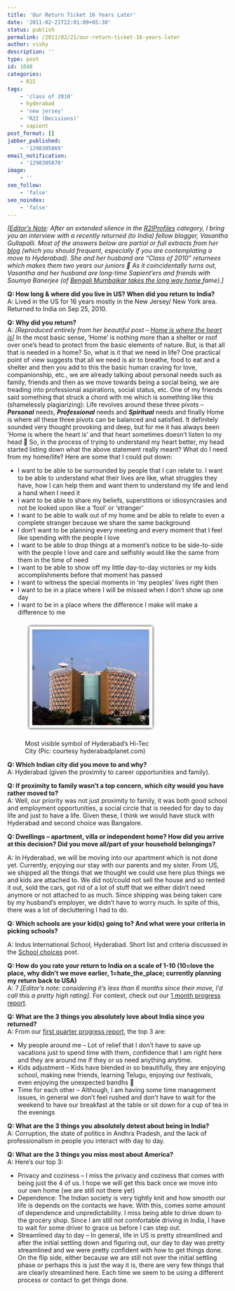 ```yaml
---
title: 'Our Return Ticket 16 Years Later'
date: '2011-02-21T22:01:09+05:30'
status: publish
permalink: /2011/02/21/our-return-ticket-16-years-later
author: vishy
description: ''
type: post
id: 1048
categories: 
    - R2I
tags:
    - 'class of 2010'
    - hyderabad
    - 'new jersey'
    - 'R2I (Decisions)'
    - sapient
post_format: []
jabber_published:
    - '1298305869'
email_notification:
    - '1298305870'
image:
    - ''
seo_follow:
    - 'false'
seo_noindex:
    - 'false'
---
```

*\[<span style="text-decoration: underline;">Editor’s Note</span>: After an extended silence in the [R2IProfiles](http://ulaar.wordpress.com/category/r2iprofiles/) category, I bring you an interview with a recently returned (to India) fellow blogger, Vasantha Gullapalli. Most of the answers below are partial or full extracts from her [blog](http://vgulla.blogspot.com/) (which you should frequent, especially if you are contemplating a move to Hyderabad). She and her husband are “Class of 2010” returnees which makes them two years our juniors 🙂 As it coincidentally turns out, Vasantha and her husband are long-time Sapient’ers and friends with Soumya Banerjee (of [Bengali Mumbaikar takes the long way home ](http://ulaar.wordpress.com/2010/07/29/bengali-mumbaikar-takes-the-long-way-home/)fame).\]*

**Q: How long &amp; where did you live in US? When did you return to India?**  
 A: Lived in the US for 16 years mostly in the New Jersey/ New York area. Returned to India on Sep 25, 2010.

**Q: Why did you return?**  
A: *\[Reproduced entirely from her beautiful post –* [*Home is where the heart is*](http://vgulla.blogspot.com/2010/06/home-is-where-heart-is.html)*\]* In the most basic sense, ‘Home’ is nothing more than a shelter or roof over one’s head to protect from the basic elements of nature. But, is that all that is needed in a home? So, what is it that we need in life? One practical point of view suggests that all we need is air to breathe, food to eat and a shelter and then you add to this the basic human craving for love, companionship, etc., we are already talking about personal needs such as family, friends and then as we move towards being a social being, we are treading into professional aspirations, social status, etc. One of my friends said something that struck a chord with me which is something like this (shamelessly plagiarizing): Life revolves around these three pivots – ***Personal*** needs, ***Professional*** needs and ***Spiritual*** needs and finally Home is where all these three pivots can be balanced and satisfied. It definitely sounded very thought provoking and deep, but for me it has always been ‘Home is where the heart is’ and that heart sometimes doesn’t listen to my head 🙂 So, in the process of trying to understand my heart better, my head started listing down what the above statement really meant? What do I need from my home/life? Here are some that I could put down:

- I want to be able to be surrounded by people that I can relate to. I want to be able to understand what their lives are like, what struggles they have, how I can help them and want them to understand my life and lend a hand when I need it
- I want to be able to share my beliefs, superstitions or idiosyncrasies and not be looked upon like a ‘fool’ or ‘stranger’
- I want to be able to walk out of my home and be able to relate to even a complete stranger because we share the same background
- I don’t want to be planning every meeting and every moment that I feel like spending with the people I love
- I want to be able to drop things at a moment’s notice to be side-to-side with the people I love and care and selfishly would like the same from them in the time of need
- I want to be able to show off my little day-to-day victories or my kids accomplishments before that moment has passed
- I want to witness the special moments in ‘my peoples’ lives right then
- I want to be in a place where I will be missed when I don’t show up one day
- I want to be in a place where the difference I make will make a difference to me

<figure aria-describedby="caption-attachment-1751" class="wp-caption alignleft" id="attachment_1751" style="width: 300px">

[![](../../../../uploads/2011/02/Hitec-City-Hyderabad.jpg "Hitec-City-Hyderabad")](http://www.ulaar.com/wp-content/uploads/2011/02/Hitec-City-Hyderabad.jpg)<figcaption class="wp-caption-text" id="caption-attachment-1751">Most visible symbol of Hyderabad’s Hi-Tec City (Pic: courtesy hyderabadplanet.com)</figcaption></figure>

**Q: Which Indian city did you move to and why?**  
A: Hyderabad (given the proximity to career opportunities and family).

**Q: If proximity to family wasn’t a top concern, which city would you have rather moved to?**  
A: Well, our priority was not just proximity to family, it was both good school and employment opportunities, a social circle that is needed for day to day life and just to have a life. Given these, I think we would have stuck with Hyderabad and second choice was Bangalore.

**Q: Dwellings – apartment, villa or independent home? How did you arrive at this decision? Did you move all/part of your household belongings?**

A: In Hyderabad, we will be moving into our apartment which is not done yet. Currently, enjoying our stay with our parents and my sister. From US, we shipped all the things that we thought we could use here plus things we and kids are attached to. We did not/could not sell the house and so rented it out, sold the cars, got rid of a lot of stuff that we either didn’t need anymore or not attached to as much. Since shipping was being taken care by my husband’s employer, we didn’t have to worry much. In spite of this, there was a lot of decluttering I had to do.

**Q: Which schools are your kid(s) going to? And what were your criteria in picking schools?**

A: Indus International School, Hyderabad. Short list and criteria discussed in the [School choices](http://our-returnticket.blogspot.com/2010/09/school-choices.html) post.

**Q: How do you rate your return to India on a scale of 1-10 (10=love the place, why didn’t we move earlier, 1=hate\_the\_place; currently planning my return back to USA)**  
A: 7 *\[Editor’s note: considering it’s less than 6 months since their move, I’d call this a pretty high rating\].* For context, check out our [1 month progress report](http://our-returnticket.blogspot.com/2010/10/1-month-progress-report-meeting.html).

**Q: What are the 3 things you absolutely love about India since you returned?**  
A: From our [first quarter progress report](http://our-returnticket.blogspot.com/2011/01/hit-or-miss.html), the top 3 are:

- My people around me – Lot of relief that I don’t have to save up vacations just to spend time with them, confidence that I am right here and they are around me if they or us need anything anytime.
- Kids adjustment – Kids have blended in so beautifully, they are enjoying school, making new friends, learning Telugu, enjoying our festivals, even enjoying the unexpected bandhs 🙂
- Time for each other – Although, I am having some time management issues, in general we don’t feel rushed and don’t have to wait for the weekend to have our breakfast at the table or sit down for a cup of tea in the evenings

**Q: What are the 3 things you absolutely detest about being in India?**  
A: Corruption, the state of politics in Andhra Pradesh, and the lack of professionalism in people you interact with day to day.

**Q: What are the 3 things you miss most about America?**  
A: Here’s our top 3:

- Privacy and coziness – I miss the privacy and coziness that comes with being just the 4 of us. I hope we will get this back once we move into our own home (we are still not there yet)
- Dependence: The Indian society is very tightly knit and how smooth our life is depends on the contacts we have. With this, comes some amount of dependence and unpredictability. I miss being able to drive down to the grocery shop. Since I am still not comfortable driving in India, I have to wait for some driver to grace us before I can step out.
- Streamlined day to day – In general, life in US is pretty streamlined and after the initial settling down and figuring out, our day to day was pretty streamlined and we were pretty confident with how to get things done. On the flip side, either because we are still not over the initial settling phase or perhaps this is just the way it is, there are very few things that are clearly streamlined here. Each time we seem to be using a different process or contact to get things done.